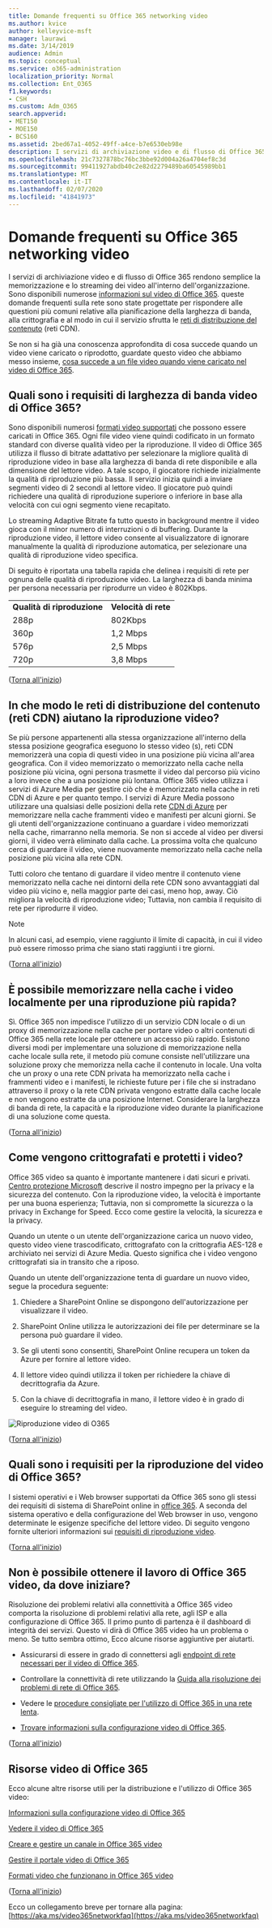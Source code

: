 ```yaml
---
title: Domande frequenti su Office 365 networking video
ms.author: kvice
author: kelleyvice-msft
manager: laurawi
ms.date: 3/14/2019
audience: Admin
ms.topic: conceptual
ms.service: o365-administration
localization_priority: Normal
ms.collection: Ent_O365
f1.keywords:
- CSH
ms.custom: Adm_O365
search.appverid:
- MET150
- MOE150
- BCS160
ms.assetid: 2bed67a1-4052-49ff-a4ce-b7e6530eb98e
description: I servizi di archiviazione video e di flusso di Office 365 rendono semplice la memorizzazione e lo streaming dei video all'interno dell'organizzazione. Sono disponibili numerose informazioni sul video di Office 365. queste domande frequenti sulla rete sono state progettate per rispondere alle questioni più comuni relative alla pianificazione della larghezza di banda, alla crittografia e al modo in cui il servizio sfrutta le reti di distribuzione del contenuto (reti CDN).
ms.openlocfilehash: 21c7327878bc76bc3bbe92d004a26a4704ef8c3d
ms.sourcegitcommit: 99411927abdb40c2e82d2279489ba60545989bb1
ms.translationtype: MT
ms.contentlocale: it-IT
ms.lasthandoff: 02/07/2020
ms.locfileid: "41841973"
---
```

# <a name="office-365-video-networking-frequently-asked-questions"></a>Domande frequenti su Office 365 networking video

I servizi di archiviazione video e di flusso di Office 365 rendono semplice la memorizzazione e lo streaming dei video all'interno dell'organizzazione. Sono disponibili numerose [informazioni sul video di Office 365](https://support.office.com/article/Find-help-about-Office-365-Video-b435f99a-f47e-4ebd-a946-f5c965844f50). queste domande frequenti sulla rete sono state progettate per rispondere alle questioni più comuni relative alla pianificazione della larghezza di banda, alla crittografia e al modo in cui il servizio sfrutta le [reti di distribuzione del contenuto](content-delivery-networks.md) (reti CDN).
  
Se non si ha già una conoscenza approfondita di cosa succede quando un video viene caricato o riprodotto, guardate questo video che abbiamo messo insieme, [cosa succede a un file video quando viene caricato nel video di Office 365](https://www.youtube.com/watch?v=HXSZ0jYBKlM).
  
## <a name="what-are-the-office-365-video-bandwidth-requirements"></a>Quali sono i requisiti di larghezza di banda video di Office 365?

Sono disponibili numerosi [formati video supportati](https://support.office.com/article/dd1af01c-fd8e-4640-b17b-93ee02b9b817) che possono essere caricati in Office 365. Ogni file video viene quindi codificato in un formato standard con diverse qualità video per la riproduzione. Il video di Office 365 utilizza il flusso di bitrate adattativo per selezionare la migliore qualità di riproduzione video in base alla larghezza di banda di rete disponibile e alla dimensione del lettore video. A tale scopo, il giocatore richiede inizialmente la qualità di riproduzione più bassa. Il servizio inizia quindi a inviare segmenti video di 2 secondi al lettore video. Il giocatore può quindi richiedere una qualità di riproduzione superiore o inferiore in base alla velocità con cui ogni segmento viene recapitato.
  
Lo streaming Adaptive Bitrate fa tutto questo in background mentre il video gioca con il minor numero di interruzioni o di buffering. Durante la riproduzione video, il lettore video consente al visualizzatore di ignorare manualmente la qualità di riproduzione automatica, per selezionare una qualità di riproduzione video specifica.
  
Di seguito è riportata una tabella rapida che delinea i requisiti di rete per ognuna delle qualità di riproduzione video. La larghezza di banda minima per persona necessaria per riprodurre un video è 802Kbps.
  
|||
|:-----|:-----|
|**Qualità di riproduzione** <br/> |**Velocità di rete** <br/> |
|288p  <br/> |802Kbps  <br/> |
|360p  <br/> |1,2 Mbps  <br/> |
|576p  <br/> |2,5 Mbps  <br/> |
|720p  <br/> |3,8 Mbps  <br/> |

([Torna all'inizio](office-365-video-networking-faq.md))
  
## <a name="how-do-content-delivery-networks-cdns-help-video-playback"></a>In che modo le reti di distribuzione del contenuto (reti CDN) aiutano la riproduzione video?

Se più persone appartenenti alla stessa organizzazione all'interno della stessa posizione geografica eseguono lo stesso video (s), reti CDN memorizzerà una copia di questi video in una posizione più vicina all'area geografica. Con il video memorizzato o memorizzato nella cache nella posizione più vicina, ogni persona trasmette il video dal percorso più vicino a loro invece che a una posizione più lontana. Office 365 video utilizza i servizi di Azure Media per gestire ciò che è memorizzato nella cache in reti CDN di Azure e per quanto tempo. I servizi di Azure Media possono utilizzare una qualsiasi delle posizioni della rete [CDN di Azure](https://azure.microsoft.com/documentation/articles/cdn-pop-locations/) per memorizzare nella cache frammenti video e manifesti per alcuni giorni. Se gli utenti dell'organizzazione continuano a guardare i video memorizzati nella cache, rimarranno nella memoria. Se non si accede al video per diversi giorni, il video verrà eliminato dalla cache. La prossima volta che qualcuno cerca di guardare il video, viene nuovamente memorizzato nella cache nella posizione più vicina alla rete CDN.
  
Tutti coloro che tentano di guardare il video mentre il contenuto viene memorizzato nella cache nei dintorni della rete CDN sono avvantaggiati dal video più vicino e, nella maggior parte dei casi, meno hop, away. Ciò migliora la velocità di riproduzione video; Tuttavia, non cambia il requisito di rete per riprodurre il video.
  
> [!NOTE]
> In alcuni casi, ad esempio, viene raggiunto il limite di capacità, in cui il video può essere rimosso prima che siano stati raggiunti i tre giorni.
  
([Torna all'inizio](office-365-video-networking-faq.md))
  
## <a name="can-i-cache-the-videos-locally-for-faster-playback"></a>È possibile memorizzare nella cache i video localmente per una riproduzione più rapida?

Sì. Office 365 non impedisce l'utilizzo di un servizio CDN locale o di un proxy di memorizzazione nella cache per portare video o altri contenuti di Office 365 nella rete locale per ottenere un accesso più rapido. Esistono diversi modi per implementare una soluzione di memorizzazione nella cache locale sulla rete, il metodo più comune consiste nell'utilizzare una soluzione proxy che memorizza nella cache il contenuto in locale. Una volta che un proxy o una rete CDN privata ha memorizzato nella cache i frammenti video e i manifesti, le richieste future per i file che si instradano attraverso il proxy o la rete CDN privata vengono estratte dalla cache locale e non vengono estratte da una posizione Internet. Considerare la larghezza di banda di rete, la capacità e la riproduzione video durante la pianificazione di una soluzione come questa.
  
([Torna all'inizio](office-365-video-networking-faq.md))
  
## <a name="how-videos-are-encrypted-and-secured"></a>Come vengono crittografati e protetti i video?

Office 365 video sa quanto è importante mantenere i dati sicuri e privati. [Centro protezione Microsoft](https://products.office.com/business/office-365-trust-center-welcome) descrive il nostro impegno per la privacy e la sicurezza del contenuto. Con la riproduzione video, la velocità è importante per una buona esperienza; Tuttavia, non si compromette la sicurezza o la privacy in Exchange for Speed. Ecco come gestire la velocità, la sicurezza e la privacy.
  
Quando un utente o un utente dell'organizzazione carica un nuovo video, questo video viene trascodificato, crittografato con la crittografia AES-128 e archiviato nei servizi di Azure Media. Questo significa che i video vengono crittografati sia in transito che a riposo.
  
Quando un utente dell'organizzazione tenta di guardare un nuovo video, segue la procedura seguente:
  
1. Chiedere a SharePoint Online se dispongono dell'autorizzazione per visualizzare il video.

2. SharePoint Online utilizza le autorizzazioni dei file per determinare se la persona può guardare il video.

3. Se gli utenti sono consentiti, SharePoint Online recupera un token da Azure per fornire al lettore video.

4. Il lettore video quindi utilizza il token per richiedere la chiave di decrittografia da Azure.

5. Con la chiave di decrittografia in mano, il lettore video è in grado di eseguire lo streaming del video.

![Riproduzione video di O365](media/9d3c6e76-151d-48a3-a30e-ba8dd07db0b7.png)
  
([Torna all'inizio](office-365-video-networking-faq.md))
  
## <a name="what-are-the-requirements-to-playback-office-365-video"></a>Quali sono i requisiti per la riproduzione del video di Office 365?

I sistemi operativi e i Web browser supportati da Office 365 sono gli stessi dei requisiti di sistema di SharePoint online in [office 365](https://support.office.com/article/Office-365-system-requirements-719254c0-2671-4648-9c84-c6a3d4f3be45). A seconda del sistema operativo e della configurazione del Web browser in uso, vengono determinate le esigenze specifiche del lettore video. Di seguito vengono fornite ulteriori informazioni sui [requisiti di riproduzione video](https://support.office.com/article/ca1cc1a9-a615-46e1-b6a3-40dbd99939a6).
  
([Torna all'inizio](office-365-video-networking-faq.md))
  
## <a name="i-cant-get-office-365-video-to-work-where-should-i-start"></a>Non è possibile ottenere il lavoro di Office 365 video, da dove iniziare?

Risoluzione dei problemi relativi alla connettività a Office 365 video comporta la risoluzione di problemi relativi alla rete, agli ISP e alla configurazione di Office 365. Il primo punto di partenza è il dashboard di integrità dei servizi. Questo vi dirà di Office 365 video ha un problema o meno. Se tutto sembra ottimo, Ecco alcune risorse aggiuntive per aiutarti.
  
- Assicurarsi di essere in grado di connettersi agli [endpoint di rete necessari per il video di Office 365](https://support.office.com/article/Office-365-URLs-and-IP-address-ranges-8548a211-3fe7-47cb-abb1-355ea5aa88a2).

- Controllare la connettività di rete utilizzando la [Guida alla risoluzione dei problemi di rete di Office 365](https://support.office.com/article/Office-365-performance-tuning-and-troubleshooting-Admin-and-IT-Pro-1492cb94-bd62-43e6-b8d0-2a61ed88ebae).

- Vedere le [procedure consigliate per l'utilizzo di Office 365 in una rete lenta](https://support.office.com/article/Best-practices-for-using-Office-365-on-a-slow-network-fd16c8d2-4799-4c39-8fd7-045f06640166).

- [Trovare informazioni sulla configurazione video di Office 365](https://support.office.com/article/Find-help-about-Office-365-Video-b435f99a-f47e-4ebd-a946-f5c965844f50).

([Torna all'inizio](office-365-video-networking-faq.md))
  
## <a name="office-365-video-resources"></a>Risorse video di Office 365

Ecco alcune altre risorse utili per la distribuzione e l'utilizzo di Office 365 video:
  
[Informazioni sulla configurazione video di Office 365](https://support.office.com/article/Find-help-about-Office-365-Video-b435f99a-f47e-4ebd-a946-f5c965844f50)
  
[Vedere il video di Office 365](https://support.office.com/article/Meet-Office-365-Video-ca1cc1a9-a615-46e1-b6a3-40dbd99939a6)
  
[Creare e gestire un canale in Office 365 video](https://support.office.com/article/Create-and-manage-a-channel-in-Office-365-Video-1fede4cc-13c0-435a-b585-e7fbf1c83bb2)
  
[Gestire il portale video di Office 365](https://support.office.com/article/Manage-your-Office-365-Video-portal-c059465b-eba9-44e1-b8c7-8ff7793ff5da)
  
[Formati video che funzionano in Office 365 video](https://support.office.com/article/Video-formats-that-work-in-Office-365-Video-dd1af01c-fd8e-4640-b17b-93ee02b9b817)
  
([Torna all'inizio](office-365-video-networking-faq.md))
  
Ecco un collegamento breve per tornare alla pagina: [https://aka.ms/video365networkfaq](https://aka.ms/video365networkfaq)
